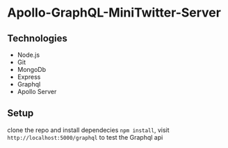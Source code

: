 # Apollo-GraphQL-MiniTwitter-Server

## Technologies
  - Node.js
  - Git
  - MongoDb
  - Express
  - Graphql
  - Apollo Server

## Setup 
clone the repo and install dependecies `npm install`,
visit `http://localhost:5000/graphql` to test the Graphql api
